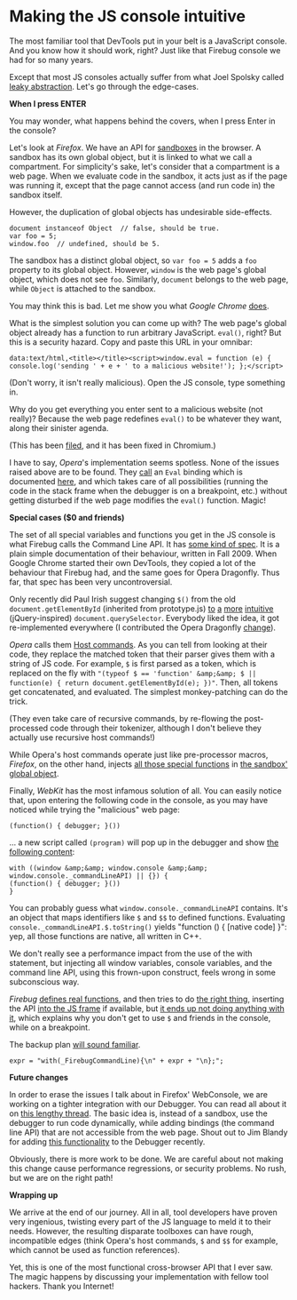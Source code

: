 # Making the JS console intuitive

The most familiar tool that DevTools put in your belt is a JavaScript console.
And you know how it should work, right? Just like that Firebug console we had for so many years.

Except that most JS consoles actually suffer from what Joel Spolsky called [leaky abstraction](http://www.joelonsoftware.com/articles/LeakyAbstractions.html). Let's go through the edge-cases.

**When I press ENTER**

You may wonder, what happens behind the covers, when I press Enter in the console?

Let's look at *Firefox*. We have an API for [sandboxes](https://developer.mozilla.org/en-US/docs/Components.utils.Sandbox) in the browser. A sandbox has its own global object, but it is linked to what we call a compartment. For simplicity's sake, let's consider that a compartment is a web page. When we evaluate code in the sandbox, it acts just as if the page was running it, except that the page cannot access (and run code in) the sandbox itself.

However, the duplication of global objects has undesirable side-effects.

    document instanceof Object  // false, should be true.
    var foo = 5;
    window.foo  // undefined, should be 5.

The sandbox has a distinct global object, so `var foo = 5` adds a `foo` property to its global object. However, `window` is the web page's global object, which does not see `foo`. Similarly, `document` belongs to the web page, while `Object` is attached to the sandbox.

You may think this is bad. Let me show you what *Google Chrome* [does](https://github.com/WebKit/webkit/blob/5c21b924213ce72bb53af15baca6ae31ed9542b0/Source/WebCore/inspector/InjectedScript.cpp#L70).

What is the simplest solution you can come up with? The web page's global object already has a function to run arbitrary JavaScript. `eval()`, right? But this is a security hazard. Copy and paste this URL in your omnibar:

    data:text/html,<title></title><script>window.eval = function (e) { console.log('sending ' + e + ' to a malicious website!'); };</script>

(Don't worry, it isn't really malicious). Open the JS console, type something in.

Why do you get everything you enter sent to a malicious website (not really)? Because the web page redefines `eval()` to be whatever they want, along their sinister agenda.

(This has been [filed](https://bugs.webkit.org/show_bug.cgi?id=96559), and it has been fixed in Chromium.)

I have to say, *Opera*'s implementation seems spotless. None of the issues raised above are to be found. They [call](https://github.com/operasoftware/dragonfly/blob/master/src/repl/repl_service.js#L419) an `Eval` binding which is documented [here](http://operasoftware.github.com/scope-interface/EcmascriptDebugger.6.14.html#Eval), and which takes care of all possibilities (running the code in the stack frame when the debugger is on a breakpoint, etc.) without getting disturbed if the web page modifies the `eval()` function. Magic!

**Special cases ($0 and friends)**

The set of all special variables and functions you get in the JS console is what Firebug calls the Command Line API.
It has [some kind of spec](http://getfirebug.com/wiki/index.php/Command_Line_API). It is a plain simple documentation of their behaviour, written in Fall 2009. When Google Chrome started their own DevTools, they copied a lot of the behaviour that Firebug had, and the same goes for Opera Dragonfly. Thus far, that spec has been very uncontroversial.

Only recently did Paul Irish suggest changing `$()` from the old `document.getElementById` (inherited from prototype.js) [to](https://docs.google.com/spreadsheet/viewform?formkey=dHA5RjFzbF9tcElCa3VXYm13ZTctdkE6MQ) [a](https://bugzilla.mozilla.org/show_bug.cgi?id=778732) [more](https://bugs.webkit.org/show_bug.cgi?id=92648) [intuitive](https://plus.google.com/113127438179392830442/posts/Bo1zdF4X9mp) (jQuery-inspired) `document.querySelector`. Everybody liked the idea, it got re-implemented everywhere (I contributed the Opera Dragonfly [change](https://github.com/operasoftware/dragonfly/pull/53)).

*Opera* calls them [Host commands](https://github.com/operasoftware/dragonfly/blob/cf46806f747067825c66142a6869c54b36f17d68/src/repl/commandtransformer.js#L237). As you can tell from looking at their code, they replace the matched token that their parser gives them with a string of JS code.
For example, `$` is first parsed as a token, which is replaced on the fly with `"(typeof $ == 'function' &amp;&amp; $ || function(e) { return document.getElementById(e); })"`. Then, all tokens get concatenated, and evaluated. The simplest monkey-patching can do the trick.

(They even take care of recursive commands, by re-flowing the post-processed code through their tokenizer, although I don't believe they actually use recursive host commands!)

While Opera's host commands operate just like pre-processor macros, *Firefox*, on the other hand, injects [all those special functions](http://hg.mozilla.org/integration/fx-team/file/5650196a8c7d/browser/devtools/webconsole/HUDService-content.js#l518) in [the sandbox' global object](http://hg.mozilla.org/integration/fx-team/file/5650196a8c7d/browser/devtools/webconsole/HUDService-content.js#l1005).

Finally, *WebKit* has the most infamous solution of all. You can easily notice that, upon entering the following code in the console, as you may have noticed while trying the "malicious" web page:

    (function() { debugger; }())

… a new script called `(program)` will pop up in the debugger and show [the following content](https://github.com/WebKit/webkit/blob/5c21b924213ce72bb53af15baca6ae31ed9542b0/Source/WebCore/inspector/InjectedScriptSource.js#L448):

    with ((window &amp;&amp; window.console &amp;&amp; window.console._commandLineAPI) || {}) {
    (function() { debugger; }())
    }

You can probably guess what `window.console._commandLineAPI` contains. It's an object that maps identifiers like `$` and `$$` to defined functions. Evaluating `console._commandLineAPI.$.toString()` yields "function () { [native code] }": yep, all those functions are native, all written in C++.

We don't really see a performance impact from the use of the with statement, but injecting all window variables, console variables, and the command line API, using this frown-upon construct, feels wrong in some subconscious way.

*Firebug* [defines real functions](https://github.com/firebug/firebug/blob/af1d74102de2cd2f2f9202f18d1d4c02439aa16a/extension/content/firebug/console/commandLine.js#L1050), and then tries to do [the right thing](https://github.com/firebug/firebug/blob/af1d74102de2cd2f2f9202f18d1d4c02439aa16a/extension/content/firebug/console/commandLine.js#L274), inserting the API [into the JS frame](https://github.com/firebug/firebug/blob/af1d74102de2cd2f2f9202f18d1d4c02439aa16a/extension/content/firebug/console/commandLine.js#L274) if available, but [it ends up not doing anything with it](https://github.com/firebug/firebug/blob/master/extension/content/firebug/js/debugger.js#L84), which explains why you don't get to use `$` and friends in the console, while on a breakpoint.

The backup plan [will sound familiar](https://github.com/firebug/firebug/blob/af1d74102de2cd2f2f9202f18d1d4c02439aa16a/extension/content/firebug/console/commandLine.js#L180).

    expr = "with(_FirebugCommandLine){\n" + expr + "\n};";


**Future changes**

In order to erase the issues I talk about in Firefox' WebConsole, we are working on a tighter integration with our Debugger. You can read all about it on [this lengthy thread](https://bugzilla.mozilla.org/show_bug.cgi?id=774753). The basic idea is, instead of a sandbox, use the debugger to run code dynamically, while adding bindings (the command line API) that are not accessible from the web page. Shout out to Jim Blandy for adding [this functionality](https://bugzilla.mozilla.org/show_bug.cgi?id=785174) to the Debugger recently.

Obviously, there is more work to be done. We are careful about not making this change cause performance regressions, or security problems. No rush, but we are on the right path!

**Wrapping up**

We arrive at the end of our journey. All in all, tool developers have proven very ingenious, twisting every part of the JS language to meld it to their needs. However, the resulting disparate toolboxes can have rough, incompatible edges (think Opera's host commands, `$` and `$$` for example, which cannot be used as function references).

Yet, this is one of the most functional cross-browser API that I ever saw. The magic happens by discussing your implementation with fellow tool hackers. Thank you Internet!
